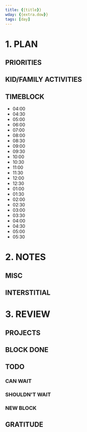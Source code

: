 ```yaml
---
title: {{title}}
wday: {{extra.dow}}
tags: [day]
---
```


# 1. PLAN
## PRIORITIES
## KID/FAMILY ACTIVITIES
## TIMEBLOCK
- 04:00
- 04:30
- 05:00
- 06:00
- 07:00
- 08:00
- 08:30
- 09:00
- 09:30
- 10:00
- 10:30
- 11:00
- 11:30
- 12:00
- 12:30
- 01:00
- 01:30
- 02:00
- 02:30
- 03:00
- 03:30
- 04:00
- 04:30
- 05:00
- 05:30

# 2. NOTES
## MISC
## INTERSTITIAL

# 3. REVIEW
## PROJECTS
## BLOCK DONE
## TODO
### CAN WAIT
### SHOULDN'T WAIT
### NEW BLOCK
## GRATITUDE
